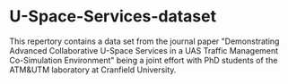 # U-Space-Services-dataset
This repertory contains a data set from the journal paper "Demonstrating Advanced Collaborative U-Space Services in a UAS Traffic Management Co-Simulation Environment" being a joint effort with PhD students of the ATM&amp;UTM laboratory at Cranfield University.
